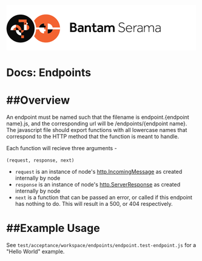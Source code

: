 ![Serama](../serama.png)

Docs: Endpoints
========

##Overview
========

An endpoint must be named such that the filename is endpoint.{endpoint name}.js, and the corresponding url will be /endpoints/{endpoint name}. The javascript file should export functions with all lowercase names that correspond to the HTTP method that the function is meant to handle.

Each function will recieve three arguments -

`(request, response, next)`

  - `request` is an instance of node's [http.IncomingMessage](http://nodejs.org/api/http.html#http_http_incomingmessage) as created internally by node
  - `response` is an instance of node's [http.ServerResponse](http://nodejs.org/api/http.html#http_class_http_serverresponse) as created internally by node
  - `next` is a function that can be passed an error, or called if this endpoint has nothing to do.  This will result in a 500, or 404 respectively.

##Example Usage
=============

See `test/acceptance/workspace/endpoints/endpoint.test-endpoint.js` for a "Hello World" example.

